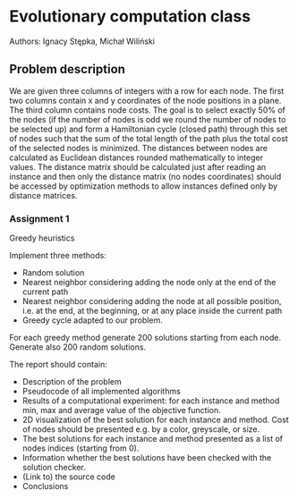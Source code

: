 # Evolutionary computation class
Authors: Ignacy Stępka, Michał Wiliński

## Problem description
We are given three columns of integers with a row for each node. The first two columns contain x
and y coordinates of the node positions in a plane. The third column contains node costs. The goal is
to select exactly 50% of the nodes (if the number of nodes is odd we round the number of nodes to
be selected up) and form a Hamiltonian cycle (closed path) through this set of nodes such that the
sum of the total length of the path plus the total cost of the selected nodes is minimized.
The distances between nodes are calculated as Euclidean distances rounded mathematically to
integer values. The distance matrix should be calculated just after reading an instance and then only
the distance matrix (no nodes coordinates) should be accessed by optimization methods to allow
instances defined only by distance matrices.


### Assignment 1
Greedy heuristics 

Implement three methods: 
- Random solution 
- Nearest neighbor considering adding the node only at the end of the current path 
- Nearest neighbor considering adding the node at all possible position, i.e. at the end, at the 
beginning, or at any place inside the current path 
- Greedy cycle adapted to our problem.   

For each greedy method generate 200 solutions starting from each node. Generate also 200 random 
solutions.

The report should contain:
- Description of the problem
- Pseudocode of all implemented algorithms
- Results of a computational experiment: for each instance and method min, max and average
value of the objective function.
- 2D visualization of the best solution for each instance and method. Cost of nodes should be
presented e.g. by a color, greyscale, or size.
- The best solutions for each instance and method presented as a list of nodes indices (starting
from 0).
- Information whether the best solutions have been checked with the solution checker.
- (Link to) the source code
- Conclusions